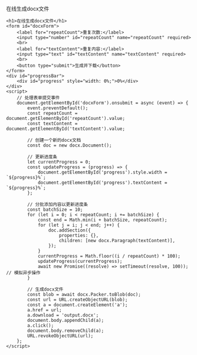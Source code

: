 在线生成docx文件

<!-- 引入docx.js库 -->
<script src="../3rd-party/docx/index.umd.js"></script>
<style>
    /* 进度条的样式 */
    #progressBar {
        width: 100%;
        background-color: #ddd;
    }

    #progressBar div {
        height: 20px;
            background-color: #4CAF50;
            text-align: center;
            line-height: 20px;
            color: white;
        }
    </style>


    <h1>在线生成docx文件</h1>
    <form id="docxForm">
        <label for="repeatCount">重复次数:</label>
        <input type="number" id="repeatCount" name="repeatCount" required>
        <br>
        <label for="textContent">重复内容:</label>
        <input type="text" id="textContent" name="textContent" required>
        <br>
        <button type="submit">生成并下载</button>
    </form>
    <div id="progressBar">
        <div id="progress" style="width: 0%;">0%</div>
    </div>
    <script>
        // 处理表单提交事件
        document.getElementById('docxForm').onsubmit = async (event) => {
            event.preventDefault();
            const repeatCount = document.getElementById('repeatCount').value;
            const textContent = document.getElementById('textContent').value;

            // 创建一个新的docx文档
            const doc = new docx.Document();

            // 更新进度条
            let currentProgress = 0;
            const updateProgress = (progress) => {
                document.getElementById('progress').style.width = `${progress}%`;
                document.getElementById('progress').textContent = `${progress}%`;
            };

            // 分批添加内容以更新进度条
            const batchSize = 10;
            for (let i = 0; i < repeatCount; i += batchSize) {
                const end = Math.min(i + batchSize, repeatCount);
                for (let j = i; j < end; j++) {
                    doc.addSection({
                        properties: {},
                        children: [new docx.Paragraph(textContent)],
                    });
                }
                currentProgress = Math.floor((i / repeatCount) * 100);
                updateProgress(currentProgress);
                await new Promise((resolve) => setTimeout(resolve, 100)); // 模拟异步操作
            }

            // 生成docx文件
            const blob = await docx.Packer.toBlob(doc);
            const url = URL.createObjectURL(blob);
            const a = document.createElement('a');
            a.href = url;
            a.download = 'output.docx';
            document.body.appendChild(a);
            a.click();
            document.body.removeChild(a);
            URL.revokeObjectURL(url);
        };
    </script>
